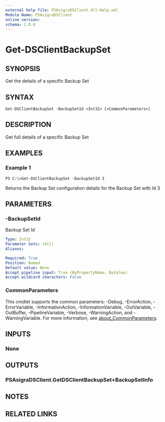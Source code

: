 ```yaml
---
external help file: PSAsigraDSClient.dll-Help.xml
Module Name: PSAsigraDSClient
online version:
schema: 2.0.0
---
```


# Get-DSClientBackupSet

## SYNOPSIS
Get the details of a specific Backup Set

## SYNTAX

```
Get-DSClientBackupSet -BackupSetId <Int32> [<CommonParameters>]
```

## DESCRIPTION
Get full details of a specific Backup Set

## EXAMPLES

### Example 1
```
PS C:\>Get-DSClientBackupSet -BackupSetId 3
```

Returns the Backup Set configuration details for the Backup Set with Id 3

## PARAMETERS

### -BackupSetId
Backup Set Id

```yaml
Type: Int32
Parameter Sets: (All)
Aliases:

Required: True
Position: Named
Default value: None
Accept pipeline input: True (ByPropertyName, ByValue)
Accept wildcard characters: False
```

### CommonParameters
This cmdlet supports the common parameters: -Debug, -ErrorAction, -ErrorVariable, -InformationAction, -InformationVariable, -OutVariable, -OutBuffer, -PipelineVariable, -Verbose, -WarningAction, and -WarningVariable. For more information, see [about_CommonParameters](http://go.microsoft.com/fwlink/?LinkID=113216).

## INPUTS

### None
## OUTPUTS

### PSAsigraDSClient.GetDSClientBackupSet+BackupSetInfo

## NOTES

## RELATED LINKS

